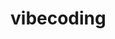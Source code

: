 # vibecoding
<!DOCTYPE html>
<html lang="en">
<head>
    <meta charset="UTF-8">
    <meta name="viewport" content="width=device-width, initial-scale=1.0">
    <title>Document</title>
    <style>
        @font-face {
            font-family:agraham;
            src:url(agraham.ttf.otf);
        }
        .nav_title{
            display: block;
            font-family: agraham;
            text-align: center;
            background-color: lightseagreen;
        }
        .home{
            img{
                width: 100%;
                height: auto;
            }
        }
        .intro{
            opacity: 65%;
            background-color:black;
            color: white;
            border-radius: 20px;
            margin-top: -15%;
            margin-right: 10%;
            margin-left: 10%;
            .title{
                margin-left: 46.5%;
                text-align: center;
                font-family: agraham;
            }
            p{
                text-align: center;
                margin: 5%;
                padding-bottom: 5%;
            }
        }
        .about{
            display: flex;
            justify-content: space-between;
            margin-top: -11%;
            padding: 10%;
            width: 80%;
            height:400px;
            background-color: lightseagreen;
            color: black;
        }
        .about_1{
            
            margin-left: auto;
            margin-right: auto;
            width: 80%;
            background-color: aliceblue;
            p{

                text-align: left;
                margin-left: 5%;
                margin-right: 40%;
                margin-top: 15%;
                font-size: xx-large;
            }
            .knowmore{
                padding:15px;
                color: white;
                background-color: rgb(48, 129, 234);
        
                border-radius: 5px;
                margin-left: 5%;
                margin-right: 78%;
                a{
                   text-align: center;
                   color: white;
                   text-decoration: none;
                }
                
            }
            img{
                float: right;
                width: 45%;
                height: auto;
                margin-top: -25%;
                margin-right: 1%;
            }
            
            span{
                color: lightseagreen;
            }
        }
        footer{
            display: flex;
            align-items: center;
            justify-content: space-around;
            margin-top: -2%;
            width: 100%;
            height: 225px;
            background-color: black;
            p{
                color: white;
                margin:5%;
                margin-right: 60%;
            }
            span{
                color: white;
                margin:5%;
                margin-top: 10%;

            }
        
        }
    </style>
</head>
<body>
    <nav>
        <a class="nav_title">Cafe</a>
        
    </nav>
    <div class="home">
        <img src="https://i.pinimg.com/originals/63/2b/e1/632be1bd9fbd8586ce95b9677fea8af8.jpg">
    </div>
    <div class="intro">
        <a class="title" >Cafe</a><br>
        <hr>
        <p>Lorem ipsum dolor sit amet consectetur adipisicing elit. Nam nemo ea eaque optio. Quod consectetur qui quo architecto, libero maiores quas veritatis nostrum aliquid illum illo culpa nam asperiores dolor?Lorem ipsum dolor sit, amet consectetur adipisicing elit. Ipsam possimus autem veritatis corrupti numquam animi aspernatur nam! Necessitatibus aspernatur, recusandae quibusdam enim ex assumenda error praesentium tempora cum, nesciunt dolores. Lorem ipsum dolor sit amet, consectetur adipisicing elit. Consectetur et deserunt commodi quod exercitationem itaque ipsum sapiente laudantium, error quia accusantium necessitatibus quis eius explicabo cupiditate praesentium! Doloribus, quod nobis!</p>
    </div>
    <div class="about">
        <div class="about_1">
            <p>Available at your nearest <span>location</span>.</p>
            <div class="knowmore">
                <a href="">know more</a>
            </div>
            <img src="https://images.pexels.com/photos/982612/pexels-photo-982612.jpeg?auto=compress&cs=tinysrgb&dpr=1&w=500">
        </div>

    </div>
    <footer>
        <p>
            Address:<br>
            Ground Floor, Shop No. 12, Aroma Plaza, Rosewood Avenue, Opposite Sunshine Park, Hilltop Road, Brewtown, Imagineland, Pin Code - 567891
        </p>
        <span>
            email: cafe@gmail.com
        </span>
        
    </footer>
</body>
</html>

